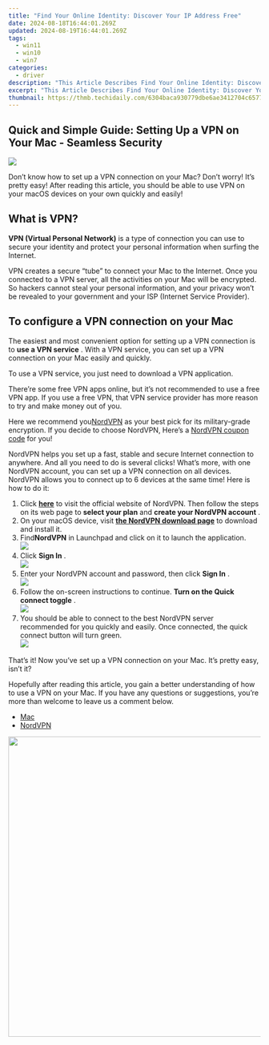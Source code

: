 ```yaml
---
title: "Find Your Online Identity: Discover Your IP Address Free"
date: 2024-08-18T16:44:01.269Z
updated: 2024-08-19T16:44:01.269Z
tags:
  - win11
  - win10
  - win7
categories:
  - driver
description: "This Article Describes Find Your Online Identity: Discover Your IP Address Free"
excerpt: "This Article Describes Find Your Online Identity: Discover Your IP Address Free"
thumbnail: https://thmb.techidaily.com/6304baca930779dbe6ae3412704c6577c66eb8d788b6fe6b67667ffd209c0a5f.jpg
---
```


## Quick and Simple Guide: Setting Up a VPN on Your Mac - Seamless Security

![](https://images.drivereasy.com/wp-content/uploads/2019/01/Snap919.png)

 Don’t know how to set up a VPN connection on your Mac? Don’t worry! It’s pretty easy! After reading this article, you should be able to use VPN on your macOS devices on your own quickly and easily!

## What is VPN?

**VPN (Virtual Personal Network)**   is a type of connection you can use to secure your identity and protect your personal information when surfing the Internet.

 VPN creates a secure “tube” to connect your Mac to the Internet. Once you connected to a VPN server, all the activities on your Mac will be encrypted. So hackers cannot steal your personal information, and your privacy won’t be revealed to your government and your ISP (Internet Service Provider).

## To configure a VPN connection on your Mac

 The easiest and most convenient option for setting up a VPN connection is to **use a VPN service** .  With a VPN service, you can set up a VPN connection on your Mac easily and quickly.

To use a VPN service, you just need to download a VPN application.

 There’re some free VPN apps online, but it’s not recommended to use a free VPN app. If you use a free VPN, that VPN service provider has more reason to try and make money out of you.

 Here we recommend you[NordVPN](https://tools.techidaily.com/drivereasy/download/) as your best pick for its military-grade encryption. If you decide to choose NordVPN, Here’s a [NordVPN coupon code](https://tools.techidaily.com/drivereasy/download/) for you!

 NordVPN helps you set up a fast, stable and secure Internet connection to anywhere. And all you need to do is several clicks! What’s more, with one NordVPN account, you can set up a VPN connection on all devices. NordVPN allows you to connect up to 6 devices at the same time! Here is how to do it:

1. Click **[here](https://tools.techidaily.com/drivereasy/download/)**  to visit the official website of NordVPN. Then follow the steps on its web page to **select your plan**   and **create your NordVPN account** .
2. On your macOS device, visit **[the NordVPN download page](https://nordvpn.com/download/mac/)**  to download and install it.
3. Find**NordVPN** in Launchpad and click on it to launch the application.  
![](https://images.drivereasy.com/wp-content/uploads/2019/01/snap000357.png)
4. Click **Sign In**  .  
![](https://images.drivereasy.com/wp-content/uploads/2019/01/snap000379.png)
5. Enter your NordVPN account and password, then click **Sign In**  .  
![](https://images.drivereasy.com/wp-content/uploads/2019/01/snap000380.png)
6. Follow the on-screen instructions to continue. **Turn on the Quick connect toggle**  .  
![](https://images.drivereasy.com/wp-content/uploads/2019/01/snap000381.png)
7. You should be able to connect to the best NordVPN server recommended for you quickly and easily. Once connected, the quick connect button will turn green.  
![](https://images.drivereasy.com/wp-content/uploads/2019/01/snap000382.png)

 That’s it! Now you’ve set up a VPN connection on your Mac. It’s pretty easy, isn’t it?

 Hopefully after reading this article, you gain a better understanding of how to use a VPN on your Mac. If you have any questions or suggestions, you’re more than welcome to leave us a comment below.

* [Mac](https://tools.techidaily.com/drivereasy/download/)
* [NordVPN](https://tools.techidaily.com/drivereasy/download/)

<ins class="adsbygoogle"
     style="display:block"
     data-ad-format="autorelaxed"
     data-ad-client="ca-pub-7571918770474297"
     data-ad-slot="1223367746"></ins>



<ins class="adsbygoogle"
     style="display:block"
     data-ad-client="ca-pub-7571918770474297"
     data-ad-slot="8358498916"
     data-ad-format="auto"
     data-full-width-responsive="true"></ins>



<!-- affiliate ads begin -->
<a href="https://appsumo.8odi.net/c/5597632/2068407/7443" target="_top" id="2068407"><img src="//a.impactradius-go.com/display-ad/7443-2068407" border="0" alt="" width="1200" height="600"/></a><img height="0" width="0" src="https://appsumo.8odi.net/i/5597632/2068407/7443" style="position:absolute;visibility:hidden;" border="0" />
<!-- affiliate ads end -->